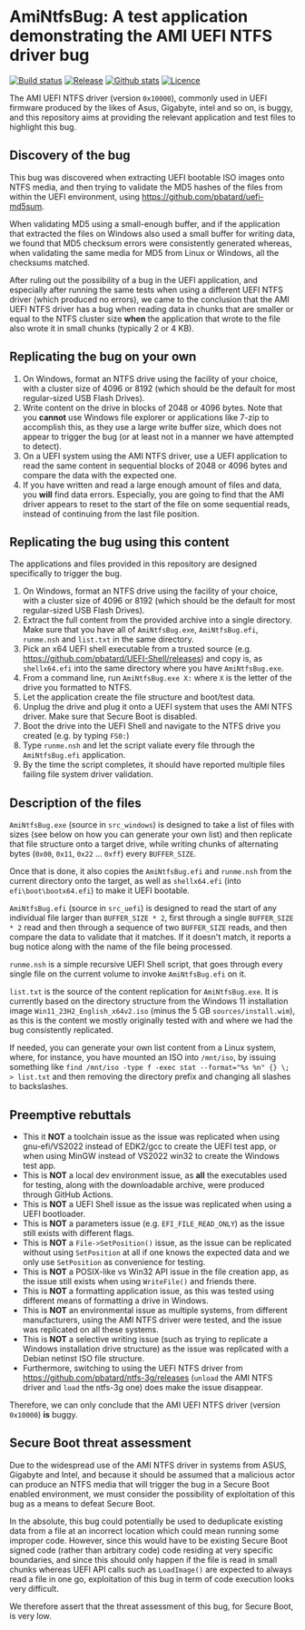 AmiNtfsBug: A test application demonstrating the AMI UEFI NTFS driver bug
=========================================================================

[![Build status](https://img.shields.io/github/actions/workflow/status/pbatard/AmiNtfsBug/build.yml?style=flat-square)](https://github.com/pbatard/AmiNtfsBug/actions/workflows/build.yml)
[![Release](https://img.shields.io/github/release-pre/pbatard/AmiNtfsBug.svg?style=flat-square)](https://github.com/pbatard/AmiNtfsBug/releases)
[![Github stats](https://img.shields.io/github/downloads/pbatard/AmiNtfsBug/total.svg?style=flat-square)](https://github.com/pbatard/AmiNtfsBug/releases)
[![Licence](https://img.shields.io/badge/license-GPLv3-blue.svg?style=flat-square)](https://www.gnu.org/licenses/gpl-3.0.en.html)

The AMI UEFI NTFS driver (version `0x10000`), commonly used in UEFI firmware produced by the likes of Asus,
Gigabyte, intel and so on, is buggy, and this repository aims at providing the relevant application and test
files to highlight this bug.

## Discovery of the bug

This bug was discovered when extracting UEFI bootable ISO images onto NTFS media, and then trying to validate
the MD5 hashes of the files from within the UEFI environment, using https://github.com/pbatard/uefi-md5sum.

When validating MD5 using a small-enough buffer, and if the application that extracted the files on Windows
also used a small buffer for writing data, we found that MD5 checksum errors were consistently generated
whereas, when validating the same media for MD5 from Linux or Windows, all the checksums matched.

After ruling out the possibility of a bug in the UEFI application, and especially after running the same tests
when using a different UEFI NTFS driver (which produced no errors), we came to the conclusion that the AMI
UEFI NTFS driver has a bug when reading data in chunks that are smaller or equal to the NTFS cluster size
**when** the application that wrote to the file also wrote it in small chunks (typically 2 or 4 KB).

## Replicating the bug on your own

1. On Windows, format an NTFS drive using the facility of your choice, with a cluster size of 4096 or 8192
   (which should be the default for most regular-sized USB Flash Drives).
2. Write content on the drive in blocks of 2048 or 4096 bytes. Note that you **cannot** use Windows file
   explorer or applications like 7-zip to accomplish this, as they use a large write buffer size, which
   does not appear to trigger the bug (or at least not in a manner we have attempted to detect).
3. On a UEFI system using the AMI NTFS driver, use a UEFI application to read the same content in
   sequential blocks of 2048 or 4096 bytes and compare the data with the expected one.
4. If you have written and read a large enough amount of files and data, you **will** find data errors.
   Especially, you are going to find that the AMI driver appears to reset to the start of the file on some
   sequential reads, instead of continuing from the last file position.

## Replicating the bug using this content

The applications and files provided in this repository are designed specifically to trigger the bug.

1. On Windows, format an NTFS drive using the facility of your choice, with a cluster size of 4096 or 8192
   (which should be the default for most regular-sized USB Flash Drives).
2. Extract the full content from the provided archive into a single directory. Make sure that you have all
   of `AmiNtfsBug.exe`, `AmiNtfsBug.efi`, `runme.nsh` and `list.txt` in the same directory.
3. Pick an x64 UEFI shell executable from a trusted source (e.g. https://github.com/pbatard/UEFI-Shell/releases)
   and copy is, as `shellx64.efi` into the same directory where you have `AmiNtfsBug.exe`.
4. From a command line, run `AmiNtfsBug.exe X:` where `X` is the letter of the drive you formatted to NTFS.
5. Let the application create the file structure and boot/test data.
6. Unplug the drive and plug it onto a UEFI system that uses the AMI NTFS driver. Make sure that Secure Boot
   is disabled.
7. Boot the drive into the UEFI Shell and navigate to the NTFS drive you created (e.g. by typing `FS0:`)
8. Type `runme.nsh` and let the script valiate every file through the `AmiNtfsBug.efi` application.
9. By the time the script completes, it should have reported multiple files failing file system driver
   validation.

## Description of the files

`AmiNtfsBug.exe` (source in `src_windows`) is designed to take a list of files with sizes (see below on how
you can generate your own list) and then replicate that file structure onto a target drive, while writing
chunks of alternating bytes (`0x00`, `0x11`, `0x22` ... `0xff`) every `BUFFER_SIZE`.

Once that is done, it also copies the `AmiNtfsBug.efi` and `runme.nsh` from the current directory onto the
target, as well as `shellx64.efi` (into `efi\boot\bootx64.efi`) to make it UEFI bootable.

`AmiNtfsBug.efi` (source in `src_uefi`) is designed to read the start of any individual file larger than
`BUFFER_SIZE * 2`, first through a single `BUFFER_SIZE * 2` read and then through a sequence of two
`BUFFER_SIZE` reads, and then compare the data to validate that it matches.
If it doesn't match, it reports a bug notice along with the name of the file being processed.

`runme.nsh` is a simple recursive UEFI Shell script, that goes through every single file on the current
volume to invoke `AmiNtfsBug.efi` on it.

`list.txt` is the source of the content replication for `AmiNtfsBug.exe`. It is currently based on the
directory structure from the Windows 11 installation image `Win11_23H2_English_x64v2.iso` (minus the 5 GB
`sources/install.wim`), as this is the content we mostly originally tested with and where we had the bug
consistently replicated.

If needed, you can generate your own list content from a Linux system, where, for instance, you have
mounted an ISO into `/mnt/iso`, by issuing something like
`find /mnt/iso -type f -exec stat --format="%s %n" {} \; > list.txt`
and then removing the directory prefix and changing all slashes to backslashes.

## Preemptive rebuttals

* This it **NOT** a toolchain issue as the issue was replicated when using gnu-efi/VS2022 instead of EDK2/gcc
  to create the UEFI test app, or when using MinGW instead of VS2022 win32 to create the Windows test app.
* This is **NOT** a local dev environment issue, as **all** the executables used for testing, along with the
  downloadable archive, were produced through GitHub Actions.
* This is **NOT** a UEFI Shell issue as the issue was replicated when using a UEFI bootloader.
* This is **NOT** a parameters issue (e.g. `EFI_FILE_READ_ONLY`) as the issue still exists with different flags.
* This is **NOT** a `File->SetPosition()` issue, as the issue can be replicated without using `SetPosition` at
  all if one knows the expected data and we only use `SetPosition` as convenience for testing.
* This is **NOT** a POSIX-like vs Win32 API issue in the file creation app, as the issue still exists when using
 `WriteFile()` and friends there.
* This is **NOT** a formatting application issue, as this was tested using different means of formatting a drive
  in Windows.
* This is **NOT** an environmental issue as multiple systems, from different manufacturers, using the AMI NTFS
  driver were tested, and the issue was replicated on all these systems.
* This is **NOT** a selective writing issue (such as trying to replicate a Windows installation drive structure)
  as the issue was replicated with a Debian netinst ISO file structure.
* Furthermore, switching to using the UEFI NTFS driver from https://github.com/pbatard/ntfs-3g/releases (`unload`
  the AMI NTFS driver and `load` the ntfs-3g one) does make the issue disappear.

Therefore, we can only conclude that the AMI UEFI NTFS driver (version `0x10000`) **is** buggy.

## Secure Boot threat assessment

Due to the widespread use of the AMI NTFS driver in systems from ASUS, Gigabyte and Intel, and because it should
be assumed that a malicious actor can produce an NTFS media that will trigger the bug in a Secure Boot enabled
environment, we must consider the possibility of exploitation of this bug as a means to defeat Secure Boot.

In the absolute, this bug could potentially be used to deduplicate existing data from a file at an incorrect
location which could mean running some improper code. However, since this would have to be existing Secure Boot
signed code (rather than arbitrary code) code residing at very specific boundaries, and since this should only
happen if the file is read in small chunks whereas UEFI API calls such as `LoadImage()` are expected to always
read a file in one go, exploitation of this bug in term of code execution looks very difficult.

We therefore assert that the threat assessment of this bug, for Secure Boot, is very low.
